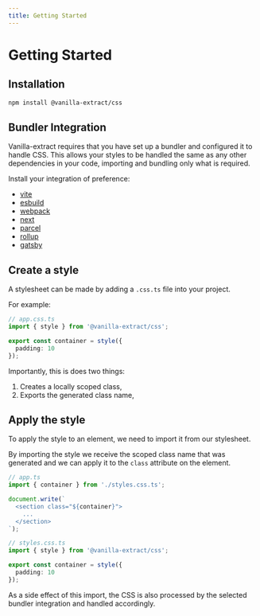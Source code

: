 ```yaml
---
title: Getting Started
---
```


# Getting Started

## Installation

```bash
npm install @vanilla-extract/css
```

## Bundler Integration

Vanilla-extract requires that you have set up a bundler and configured it to handle CSS.
This allows your styles to be handled the same as any other dependencies in your code, importing and bundling only what is required.

Install your integration of preference:

- [vite]
- [esbuild]
- [webpack]
- [next]
- [parcel]
- [rollup]
- [gatsby]

## Create a style

A stylesheet can be made by adding a `.css.ts` file into your project.

For example:

```ts compiled
// app.css.ts
import { style } from '@vanilla-extract/css';

export const container = style({
  padding: 10
});
```

Importantly, this is does two things:

1. Creates a locally scoped class,
2. Exports the generated class name,

## Apply the style

To apply the style to an element, we need to import it from our stylesheet.

By importing the style we receive the scoped class name that was generated and we can apply it to the `class` attribute on the element.

```ts compiled
// app.ts
import { container } from './styles.css.ts';

document.write(`
  <section class="${container}">
    ...
  </section>
`);

// styles.css.ts
import { style } from '@vanilla-extract/css';

export const container = style({
  padding: 10
});
```

As a side effect of this import, the CSS is also processed by the selected bundler integration and handled accordingly.

[vite]: /documentation/integrations/vite/
[esbuild]: /documentation/integrations/esbuild/
[webpack]: /documentation/integrations/webpack/
[next]: /documentation/integrations/next/
[rollup]: /documentation/integrations/rollup/
[gatsby]: /documentation/integrations/gatsby/
[parcel]: /documentation/integrations/parcel/
